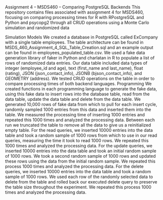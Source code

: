 Assignment 4 – MSDS460 – Comparing PostgreSQL Backends
This repository contains files associated with assignment 4 for MSDS460, focusing on comparing processing times for R with RPostgreSQL and Python and psycopg2 through all CRUD operations using a Monte Carlo simulation and randomized data

Simulation Models
We created a database in PostgreSQL called ExCompany with a single table employees. The table architecture can be found in MSDS_460_Assignment_4_SQL_Table_Creation.sql and an example output can be found in employees_populated_table.csv. We used a fake data generation library of faker in Python and charlatan in R to populate a list of rows of randomized data entries. Our data table included data types of integer (employee_id and age), text (first_name and last_name), float (rating), JSON (json_contact_info), JSONB (bjson_contact_info), and GEOMETRY (address). We tested CRUD operations on the table in order to compare processing times of both backend languages.
Programming
We created functions in each programming language to generate the fake data, using this fake data to insert rows into the database table, read from the data table, update the data table and delete from the data table. We generated 10,000 rows of fake data from which to pull for each insert cycle, randomly sampled 1000 entries from this data and inserted them into the table. We measured the processing time of inserting 1000 entries and repeated this 1000 times and analyzed the processing data. Between each run we truncated the table to remove all the data to give us a reinitialized empty table.
For the read queries, we inserted 10000 entries into the data table and took a random sample of 1000 rows from which to use in our read queries, measuring the time it took to read 1000 rows. We repeated this 1000 times and analyzed the processing data.
For the update queries, we inserted 10000 entries into the data table and took an initial random sample of 1000 rows. We took a second random sample of 1000 rows and updated these rows using the data from the initial random sample. We repeated this process 1000 times and analyzed the processing data.
For the delete queries, we inserted 10000 entries into the data table and took a random sample of 1000 rows. We used each row of the randomly selected data to delete from the table and rolled back our executed delete query to preserve the table size throughout the experiment. We repeated this process 1000 times and analyzed the processing data.
